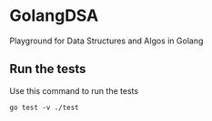 # GolangDSA
Playground for Data Structures and Algos in Golang

## Run the tests
Use this command to run the tests
```
go test -v ./test
```
